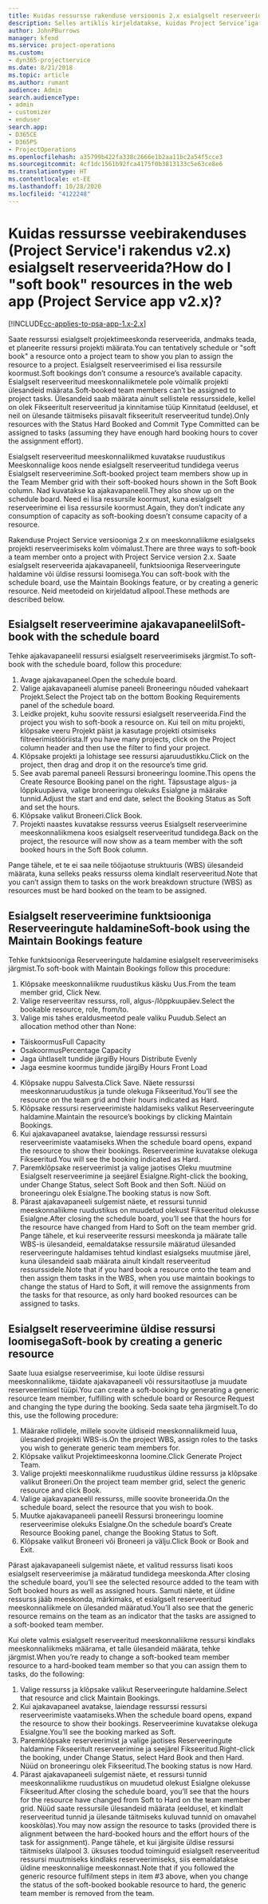 ```yaml
---
title: Kuidas ressursse rakenduse versioonis 2.x esialgselt reserveerida?
description: Selles artiklis kirjeldatakse, kuidas Project Service’iga projektimeeskonna liikmeid esialgselt reserveerida.
author: JohnPBurrows
manager: kfend
ms.service: project-operations
ms.custom:
- dyn365-projectservice
ms.date: 8/21/2018
ms.topic: article
ms.author: rumant
audience: Admin
search.audienceType:
- admin
- customizer
- enduser
search.app:
- D365CE
- D365PS
- ProjectOperations
ms.openlocfilehash: a35799b422fa338c2666e1b2aa11bc2a54f5cce3
ms.sourcegitcommit: 4cf1dc1561b92fca4175f0b3813133c5e63ce8e6
ms.translationtype: HT
ms.contentlocale: et-EE
ms.lasthandoff: 10/28/2020
ms.locfileid: "4122248"
---
```

# <a name="how-do-i-soft-book-resources-in-the-web-app-project-service-app-v2x"></a><span data-ttu-id="a29a6-103">Kuidas ressursse veebirakenduses (Project Service'i rakendus v2.x) esialgselt reserveerida?</span><span class="sxs-lookup"><span data-stu-id="a29a6-103">How do I "soft book" resources in the web app (Project Service app v2.x)?</span></span>

[!INCLUDE[cc-applies-to-psa-app-1.x-2.x](../includes/cc-applies-to-psa-app-1x-2x.md)]

<span data-ttu-id="a29a6-104">Saate ressurssi esialgselt projektimeeskonda reserveerida, andmaks teada, et planeerite ressursi projekti määrata.</span><span class="sxs-lookup"><span data-stu-id="a29a6-104">You can tentatively schedule or "soft book" a resource onto a project team to show you plan to assign the resource to a project.</span></span> <span data-ttu-id="a29a6-105">Esialgselt reserveerimised ei lisa ressursile koormust.</span><span class="sxs-lookup"><span data-stu-id="a29a6-105">Soft bookings don’t consume a resource’s available capacity.</span></span> <span data-ttu-id="a29a6-106">Esialgselt reserveeritud meeskonnaliikmetele pole võimalik projekti ülesandeid määrata.</span><span class="sxs-lookup"><span data-stu-id="a29a6-106">Soft-booked team members can’t be assigned to project tasks.</span></span> <span data-ttu-id="a29a6-107">Ülesandeid saab määrata ainult sellistele ressurssidele, kellel on olek Fikseeritult reserveeritud ja kinnitamise tüüp Kinnitatud (eeldusel, et neil on ülesande täitmiseks piisavalt fikseeritult reserveeritud tunde).</span><span class="sxs-lookup"><span data-stu-id="a29a6-107">Only resources with the Status Hard Booked and Commit Type Committed can be assigned to tasks (assuming they have enough hard booking hours to cover the assignment effort).</span></span>

<span data-ttu-id="a29a6-108">Esialgselt reserveeritud meeskonnaliikmed kuvatakse ruudustikus Meeskonnaliige koos nende esialgselt reserveeritud tundidega veerus Esialgselt reserveerimine.</span><span class="sxs-lookup"><span data-stu-id="a29a6-108">Soft-booked project team members show up in the Team Member grid with their soft-booked hours shown in the Soft Book column.</span></span> <span data-ttu-id="a29a6-109">Nad kuvatakse ka ajakavapaneelil.</span><span class="sxs-lookup"><span data-stu-id="a29a6-109">They also show up on the schedule board.</span></span> <span data-ttu-id="a29a6-110">Need ei lisa ressursile koormust, kuna esialgselt reserveerimine ei lisa ressursile koormust.</span><span class="sxs-lookup"><span data-stu-id="a29a6-110">Again, they don’t indicate any consumption of capacity as soft-booking doesn’t consume capacity of a resource.</span></span>

<span data-ttu-id="a29a6-111">Rakenduse Project Service versiooniga 2.x on meeskonnaliikme esialgseks projekti reserveerimiseks kolm võimalust.</span><span class="sxs-lookup"><span data-stu-id="a29a6-111">There are three ways to soft-book a team member onto a project with Project Service version 2.x.</span></span> <span data-ttu-id="a29a6-112">Saate esialgselt reserveerida ajakavapaneelil, funktsiooniga Reserveeringute haldamine või üldise ressursi loomisega.</span><span class="sxs-lookup"><span data-stu-id="a29a6-112">You can soft-book with the schedule board, use the Maintain Bookings feature, or by creating a generic resource.</span></span> <span data-ttu-id="a29a6-113">Neid meetodeid on kirjeldatud allpool.</span><span class="sxs-lookup"><span data-stu-id="a29a6-113">These methods are described below.</span></span>

## <a name="soft-book-with-the-schedule-board"></a><span data-ttu-id="a29a6-114">Esialgselt reserveerimine ajakavapaneelil</span><span class="sxs-lookup"><span data-stu-id="a29a6-114">Soft-book with the schedule board</span></span>

<span data-ttu-id="a29a6-115">Tehke ajakavapaneelil ressursi esialgselt reserveerimiseks järgmist.</span><span class="sxs-lookup"><span data-stu-id="a29a6-115">To soft-book with the schedule board, follow this procedure:</span></span> 
1. <span data-ttu-id="a29a6-116">Avage ajakavapaneel.</span><span class="sxs-lookup"><span data-stu-id="a29a6-116">Open the schedule board.</span></span>
2. <span data-ttu-id="a29a6-117">Valige ajakavapaneeli alumise paneeli Broneeringu nõuded vahekaart Projekt.</span><span class="sxs-lookup"><span data-stu-id="a29a6-117">Select the Project tab on the bottom Booking Requirements panel of the schedule board.</span></span>
3. <span data-ttu-id="a29a6-118">Leidke projekt, kuhu soovite ressursi esialgselt reserveerida.</span><span class="sxs-lookup"><span data-stu-id="a29a6-118">Find the project you wish to soft-book a resource on.</span></span> <span data-ttu-id="a29a6-119">Kui teil on mitu projekti, klõpsake veeru Projekt päist ja kasutage projekti otsimiseks filtreerimistööriista.</span><span class="sxs-lookup"><span data-stu-id="a29a6-119">If you have many projects, click on the Project column header and then use the filter to find your project.</span></span>
4. <span data-ttu-id="a29a6-120">Klõpsake projekti ja lohistage see ressursi ajaruudustikku.</span><span class="sxs-lookup"><span data-stu-id="a29a6-120">Click on the project, then drag and drop it on the resource’s time grid.</span></span>
5. <span data-ttu-id="a29a6-121">See avab paremal paneeli Ressursi broneeringu loomine.</span><span class="sxs-lookup"><span data-stu-id="a29a6-121">This opens the Create Resource Booking panel on the right.</span></span> <span data-ttu-id="a29a6-122">Täpsustage algus- ja lõppkuupäeva, valige broneeringu olekuks Esialgne ja määrake tunnid.</span><span class="sxs-lookup"><span data-stu-id="a29a6-122">Adjust the start and end date, select the Booking Status as Soft and set the hours.</span></span> 
6. <span data-ttu-id="a29a6-123">Klõpsake valikut Broneeri.</span><span class="sxs-lookup"><span data-stu-id="a29a6-123">Click Book.</span></span>
7. <span data-ttu-id="a29a6-124">Projekti naastes kuvatakse ressurss veerus Esialgselt reserveerimine meeskonnaliikmena koos esialgselt reserveeritud tundidega.</span><span class="sxs-lookup"><span data-stu-id="a29a6-124">Back on the project, the resource will now show as a team member with the soft booked hours in the Soft Book column.</span></span>

<span data-ttu-id="a29a6-125">Pange tähele, et te ei saa neile tööjaotuse struktuuris (WBS) ülesandeid määrata, kuna selleks peaks ressurss olema kindlalt reserveeritud.</span><span class="sxs-lookup"><span data-stu-id="a29a6-125">Note that you can’t assign them to tasks on the work breakdown structure (WBS) as resources must be hard booked on the team to be assigned.</span></span>

## <a name="soft-book-using-the-maintain-bookings-feature"></a><span data-ttu-id="a29a6-126">Esialgselt reserveerimine funktsiooniga Reserveeringute haldamine</span><span class="sxs-lookup"><span data-stu-id="a29a6-126">Soft-book using the Maintain Bookings feature</span></span>

<span data-ttu-id="a29a6-127">Tehke funktsiooniga Reserveeringute haldamine esialgselt reserveerimiseks järgmist.</span><span class="sxs-lookup"><span data-stu-id="a29a6-127">To soft-book with Maintain Bookings follow this procedure:</span></span>
1. <span data-ttu-id="a29a6-128">Klõpsake meeskonnaliikme ruudustikus käsku Uus.</span><span class="sxs-lookup"><span data-stu-id="a29a6-128">From the team member grid, Click New.</span></span>
2. <span data-ttu-id="a29a6-129">Valige reserveeritav ressurss, roll, algus-/lõppkuupäev.</span><span class="sxs-lookup"><span data-stu-id="a29a6-129">Select the bookable resource, role, from/to.</span></span>
3. <span data-ttu-id="a29a6-130">Valige mis tahes eraldusmeetod peale valiku Puudub.</span><span class="sxs-lookup"><span data-stu-id="a29a6-130">Select an allocation method other than None:</span></span>
- <span data-ttu-id="a29a6-131">Täiskoormus</span><span class="sxs-lookup"><span data-stu-id="a29a6-131">Full Capacity</span></span>
- <span data-ttu-id="a29a6-132">Osakoormus</span><span class="sxs-lookup"><span data-stu-id="a29a6-132">Percentage Capacity</span></span>
- <span data-ttu-id="a29a6-133">Jaga ühtlaselt tundide järgi</span><span class="sxs-lookup"><span data-stu-id="a29a6-133">By Hours Distribute Evenly</span></span>
- <span data-ttu-id="a29a6-134">Jaga eesmine koormus tundide järgi</span><span class="sxs-lookup"><span data-stu-id="a29a6-134">By Hours Front Load</span></span>
4. <span data-ttu-id="a29a6-135">Klõpsake nuppu Salvesta.</span><span class="sxs-lookup"><span data-stu-id="a29a6-135">Click Save.</span></span> <span data-ttu-id="a29a6-136">Näete ressurssi meeskonnaruudustikus ja tunde olekuga Fikseeritud.</span><span class="sxs-lookup"><span data-stu-id="a29a6-136">You’ll see the resource on the team grid and their hours indicated as Hard.</span></span>
5. <span data-ttu-id="a29a6-137">Klõpsake ressursi reserveerimiste haldamiseks valikut Reserveeringute haldamine.</span><span class="sxs-lookup"><span data-stu-id="a29a6-137">Maintain the resource’s bookings by clicking Maintain Bookings.</span></span>
6. <span data-ttu-id="a29a6-138">Kui ajakavapaneel avatakse, laiendage ressurssi ressursi reserveerimiste vaatamiseks.</span><span class="sxs-lookup"><span data-stu-id="a29a6-138">When the schedule board opens, expand the resource to show their bookings.</span></span> <span data-ttu-id="a29a6-139">Reserveerimine kuvatakse olekuga Fikseeritud.</span><span class="sxs-lookup"><span data-stu-id="a29a6-139">You will see the booking indicated as Hard.</span></span>
7. <span data-ttu-id="a29a6-140">Paremklõpsake reserveerimist ja valige jaotises Oleku muutmine Esialgselt reserveerimine ja seejärel Esialgne.</span><span class="sxs-lookup"><span data-stu-id="a29a6-140">Right-click the booking, under Change Status, select Soft Book and then Soft.</span></span> <span data-ttu-id="a29a6-141">Nüüd on broneeringu olek Esialgne.</span><span class="sxs-lookup"><span data-stu-id="a29a6-141">The booking status is now Soft.</span></span>
8. <span data-ttu-id="a29a6-142">Pärast ajakavapaneeli sulgemist näete, et ressursi tunnid meeskonnaliikme ruudustikus on muudetud olekust Fikseeritud olekusse Esialgne.</span><span class="sxs-lookup"><span data-stu-id="a29a6-142">After closing the schedule board, you’ll see that the hours for the resource have changed from Hard to Soft on the team member grid.</span></span>
<span data-ttu-id="a29a6-143">Pange tähele, et kui reserveerite ressursi meeskonda ja määrate talle WBS-is ülesandeid, eemaldatakse ressursile määratud ülesanded reserveeringute haldamises tehtud kindlast esialgseks muutmise järel, kuna ülesandeid saab määrata ainult kindalt reserveeritud ressurssidele.</span><span class="sxs-lookup"><span data-stu-id="a29a6-143">Note that if you hard book a resource onto the team and then assign them tasks in the WBS, when you use maintain bookings to change the status of Hard to Soft, it will remove the assignments from the tasks for that resource, as only hard booked resources can be assigned to tasks.</span></span>

## <a name="soft-book-by-creating-a-generic-resource"></a><span data-ttu-id="a29a6-144">Esialgselt reserveerimine üldise ressursi loomisega</span><span class="sxs-lookup"><span data-stu-id="a29a6-144">Soft-book by creating a generic resource</span></span>

<span data-ttu-id="a29a6-145">Saate luua esialgse reserveerimise, kui loote üldise ressursi meeskonnaliikme, täidate ajakavapaneeli või ressursitaotluse ja muudate reserveerimisel tüüpi.</span><span class="sxs-lookup"><span data-stu-id="a29a6-145">You can create a soft-booking by generating a generic resource team member, fulfilling with schedule board or Resource Request and changing the type during the booking.</span></span>
<span data-ttu-id="a29a6-146">Seda saate teha järgmiselt.</span><span class="sxs-lookup"><span data-stu-id="a29a6-146">To do this, use the following procedure:</span></span>

1. <span data-ttu-id="a29a6-147">Määrake rollidele, millele soovite üldiseid meeskonnaliikmeid luua, ülesanded projekti WBS-is.</span><span class="sxs-lookup"><span data-stu-id="a29a6-147">On the project WBS, assign roles to the tasks you wish to generate generic team members for.</span></span>
2. <span data-ttu-id="a29a6-148">Klõpsake valikut Projektimeeskonna loomine.</span><span class="sxs-lookup"><span data-stu-id="a29a6-148">Click Generate Project Team.</span></span>
3. <span data-ttu-id="a29a6-149">Valige projekti meeskonnaliikme ruudustikus üldine ressurss ja klõpsake valikut Broneeri.</span><span class="sxs-lookup"><span data-stu-id="a29a6-149">On the project team member grid, select the generic resource and click Book.</span></span>
4. <span data-ttu-id="a29a6-150">Valige ajakavapaneelil ressurss, mille soovite broneerida.</span><span class="sxs-lookup"><span data-stu-id="a29a6-150">On the schedule board, select the resource that you wish to book.</span></span>
5. <span data-ttu-id="a29a6-151">Muutke ajakavapaneeli paneelil Ressursi broneeringu loomine reserveerimise olekuks Esialgne.</span><span class="sxs-lookup"><span data-stu-id="a29a6-151">On the schedule board’s Create Resource Booking panel, change the Booking Status to Soft.</span></span>
6. <span data-ttu-id="a29a6-152">Klõpsake valikut Broneeri või Broneeri ja välju.</span><span class="sxs-lookup"><span data-stu-id="a29a6-152">Click Book or Book and Exit.</span></span>

<span data-ttu-id="a29a6-153">Pärast ajakavapaneeli sulgemist näete, et valitud ressurss lisati koos esialgselt reserveerimise ja määratud tundidega meeskonda.</span><span class="sxs-lookup"><span data-stu-id="a29a6-153">After closing the schedule board, you’ll see the selected resource added to the team with Soft booked hours as well as assigned hours.</span></span> <span data-ttu-id="a29a6-154">Samuti näete, et üldine ressurss jääb meeskonda, märkimaks, et esialgselt reserveeritud meeskonnaliikmele on ülesanded määratud.</span><span class="sxs-lookup"><span data-stu-id="a29a6-154">You’ll also see that the generic resource remains on the team as an indicator that the tasks are assigned to a soft-booked team member.</span></span>

<span data-ttu-id="a29a6-155">Kui olete valmis esialgselt reserveeritud meeskonnaliikme ressursi kindlaks meeskonnaliikmeks määrama, et talle ülesandeid määrata, tehke järgmist.</span><span class="sxs-lookup"><span data-stu-id="a29a6-155">When you’re ready to change a soft-booked team member resource to a hard-booked team member so that you can assign them to tasks, do the following:</span></span>

1. <span data-ttu-id="a29a6-156">Valige ressurss ja klõpsake valikut Reserveeringute haldamine.</span><span class="sxs-lookup"><span data-stu-id="a29a6-156">Select that resource and click Maintain Bookings.</span></span>
2. <span data-ttu-id="a29a6-157">Kui ajakavapaneel avatakse, laiendage ressurssi ressursi reserveerimiste vaatamiseks.</span><span class="sxs-lookup"><span data-stu-id="a29a6-157">When the schedule board opens, expand the resource to show their bookings.</span></span> <span data-ttu-id="a29a6-158">Reserveerimine kuvatakse olekuga Esialgne.</span><span class="sxs-lookup"><span data-stu-id="a29a6-158">You’ll see the booking marked as Soft.</span></span>
3. <span data-ttu-id="a29a6-159">Paremklõpsake reserveerimist ja valige jaotises Reserveeringute haldamine Fikseeritult reserveerimine ja seejärel Fikseeritud.</span><span class="sxs-lookup"><span data-stu-id="a29a6-159">Right-click the booking, under Change Status, select Hard Book and then Hard.</span></span> <span data-ttu-id="a29a6-160">Nüüd on broneeringu olek Fikseeritud.</span><span class="sxs-lookup"><span data-stu-id="a29a6-160">The booking status is now Hard.</span></span>
4. <span data-ttu-id="a29a6-161">Pärast ajakavapaneeli sulgemist näete, et ressursi tunnid meeskonnaliikme ruudustikus on muudetud olekust Esialgne olekusse Fikseeritud.</span><span class="sxs-lookup"><span data-stu-id="a29a6-161">After closing the schedule board, you’ll see that the hours for the resource have changed from Soft to Hard on the team member grid.</span></span> <span data-ttu-id="a29a6-162">Nüüd saate ressursile ülesandeid määrata (eeldusel, et kindlalt reserveeritud tunnid ja ülesande täitmiseks kuluvad tunnid on omavahel kooskõlas).</span><span class="sxs-lookup"><span data-stu-id="a29a6-162">You may now assign the resource to tasks (provided there is alignment between the hard-booked hours and the effort hours of the task for assignment).</span></span> <span data-ttu-id="a29a6-163">Pange tähele, et kui järgisite üldise ressursi täitmiseks ülalpool 3. üksuses toodud toiminguid esialgselt reserveeritud ressursi muutmiseks kindlaks reserveerimiseks, siis eemaldatakse üldine meeskonnaliige meeskonnast.</span><span class="sxs-lookup"><span data-stu-id="a29a6-163">Note that if you followed the generic resource fulfilment steps in item #3 above, when you change the status of the soft-booked bookable resource to hard, the generic team member is removed from the team.</span></span>
